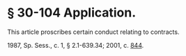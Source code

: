 # § 30-104 Application.

<p>This article proscribes certain conduct relating to contracts.</p><p>1987, Sp. Sess., c. 1, § 2.1-639.34; 2001, c. <a href='http://lis.virginia.gov/cgi-bin/legp604.exe?011+ful+CHAP0844'>844</a>.</p>